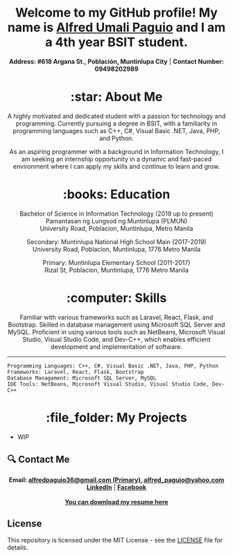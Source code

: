 <h1 align="center"> Welcome to my GitHub profile! My name is <a href="https://www.facebook.com/TTs.xD.Ap">Alfred Umali Paguio</a> and I am a 4th year BSIT student.</h1>

<p align="center">
  <strong>Address: #618 Argana St., Población, Muntinlupa City</strong> | <strong>Contact Number: 09498202989</strong>
</p>

<h1 align="center"> :star: About Me</h1>

<p align="center">
A highly motivated and dedicated student with a passion for technology and programming. Currently pursuing a degree in BSIT, with a familiarity in programming languages such as C++, C#, Visual Basic .NET, Java, PHP, and Python. 
</p>

<p align="center">
As an aspiring programmer with a background in Information Technology, I am seeking an internship opportunity in a dynamic and fast-paced environment where I can apply my skills and continue to learn and grow.
</p>

<h1 align="center">:books: Education</h1>

<p align="center">
Bachelor of Science in Information Technology (2019 up to present)<br>
Pamantasan ng Lungsod ng Muntinlupa (PLMUN)<br>
University Road, Poblacion, Muntinlupa, Metro Manila
</p>

<p align="center">
Secondary: Muntinlupa National High School Main (2017-2019)<br>
University Road, Poblacion, Muntinlupa, 1776 Metro Manila
</p>

<p align="center">
Primary: Muntinlupa Elementary School (2011-2017)<br>
Rizal St, Poblacion, Muntinlupa, 1776 Metro Manila
</p>

<h1 align="center">:computer: Skills</h1>

<p align="center">
Familiar with various frameworks such as Laravel, React, Flask, and Bootstrap. Skilled in database management using Microsoft SQL Server and MySQL. Proficient in using various tools such as NetBeans, Microsoft Visual Studio, Visual Studio Code, and Dev-C++, which enables efficient development and implementation of software.
</p>

---

    Programming Languages: C++, C#, Visual Basic .NET, Java, PHP, Python
    Frameworks: Laravel, React, Flask, Bootstrap
    Database Management: Microsoft SQL Server, MySQL
    IDE Tools: NetBeans, Microsoft Visual Studio, Visual Studio Code, Dev-C++

<h1 align="center">:file_folder: My Projects</h1>

- WIP

<!--
- [Project 1 Name](https://github.com/username/project-1) - A brief description of the project
- [Project 2 Name](https://github.com/username/project-2) - A brief description of the project
-->

## :mag: Contact Me

<p align="center">
  <strong>Email: <a href="mailto:alfredpaguio36@gmail.com">alfredpaguio36@gmail.com (Primary)</a>, <a href="mailto:alfred_paguio@yahoo.com">alfred_paguio@yahoo.com</a></strong><br>
  <strong><a href="https://www.linkedin.com/in/alfred-paguio-322364260">LinkedIn</a></strong> |
  <strong><a href="https://www.facebook.com/TTs.xD.Ap">Facebook</a></strong>
  <br><br>
  <strong><a href="https://github.com/AlfredPaguio/AlfredPaguio.github.io/raw/main/res/AlfredPaguio_Resume.docx">You can download my resume here</a></strong>
</p>


## License

This repository is licensed under the MIT License - see the [LICENSE](LICENSE) file for details.
